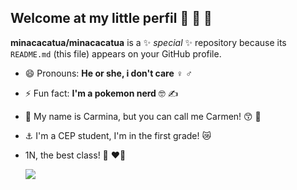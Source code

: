 ## Welcome at my little perfil 🍒 🌸 🌠


**minacacatua/minacacatua** is a ✨ _special_ ✨ repository because its `README.md` (this file) appears on your GitHub profile.
- 😄 Pronouns: **He or she, i don't care** ♀️ ♂️
- ⚡ Fun fact: **I'm a pokemon nerd** 🤓 ✍️
- 🏺 My name is Carmina, but you can call me Carmen! 😙 🍏
- ⚓ I'm a CEP student, I'm in the first grade! 😿
- 1N, the best class! 🥳 ❤️‍🔥
  
  ![](https://media.tenor.com/t7SDDgHW5csAAAAM/plant-gay.gif)
